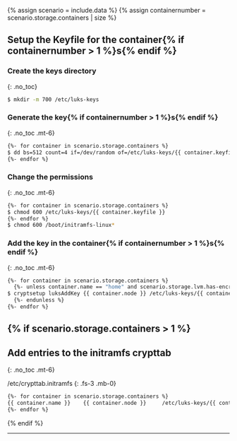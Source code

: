 {% assign scenario = include.data %}
{% assign containernumber = scenario.storage.containers | size %}

## Setup the Keyfile for the container{% if containernumber > 1 %}s{% endif %}

### Create the keys directory
{: .no_toc}

```bash
$ mkdir -m 700 /etc/luks-keys
```

### Generate the key{% if containernumber > 1 %}s{% endif %}
{: .no_toc .mt-6}

```bash
{%- for container in scenario.storage.containers %}
$ dd bs=512 count=4 if=/dev/random of=/etc/luks-keys/{{ container.keyfile }} iflag=fullblock
{%- endfor %}
```

### Change the permissions
{: .no_toc .mt-6}

```bash
{%- for container in scenario.storage.containers %}
$ chmod 600 /etc/luks-keys/{{ container.keyfile }}
{%- endfor %}
$ chmod 600 /boot/initramfs-linux*
```

### Add the key in the container{% if containernumber > 1 %}s{% endif %}
{: .no_toc .mt-6}

```bash
{%- for container in scenario.storage.containers %}
  {%- unless container.name == "home" and scenario.storage.lvm.has-encrypted-volumes %}
$ cryptsetup luksAddKey {{ container.node }} /etc/luks-keys/{{ container.keyfile }}
  {%- endunless %}
{%- endfor %}
```

{% if scenario.storage.containers > 1 %}
---

## Add entries to the initramfs crypttab
{: .no_toc .mt-6}

/etc/crypttab.initramfs
{: .fs-3 .mb-0}

```bash
{%- for container in scenario.storage.containers %}
{{ container.name }}    {{ container.node }}     /etc/luks-keys/{{ container.keyfile }}
{%- endfor %}
```
{% endif %}

---

